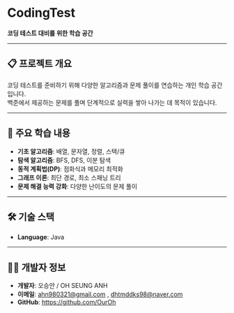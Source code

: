 # CodingTest  
**코딩 테스트 대비를 위한 학습 공간**  

---

## 📋 프로젝트 개요  
코딩 테스트를 준비하기 위해 다양한 알고리즘과 문제 풀이를 연습하는 개인 학습 공간입니다.  
백준에서 제공하는 문제를 풀며 단계적으로 실력을 쌓아 나가는 데 목적이 있습니다.

---

## 🚀 주요 학습 내용  
- **기초 알고리즘**: 배열, 문자열, 정렬, 스택/큐  
- **탐색 알고리즘**: BFS, DFS, 이분 탐색  
- **동적 계획법(DP)**: 점화식과 메모리 최적화  
- **그래프 이론**: 최단 경로, 최소 스패닝 트리  
- **문제 해결 능력 강화**: 다양한 난이도의 문제 풀이  

---

## 🛠️ 기술 스택  
- **Language**: Java


---

## 🧑‍💻 개발자 정보  
- **개발자**: 오승안 / OH SEUNG ANH 
- **이메일**: ahn980321@gmail.com , dhtmddks98@naver.com 
- **GitHub**: https://github.com/OurOh
